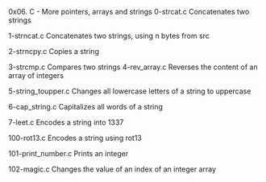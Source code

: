 0x06. C - More pointers, arrays and strings
0-strcat.c	Concatenates two strings

1-strncat.c	Concatenates two strings, using n bytes from src

2-strncpy.c	Copies a string

3-strcmp.c	Compares two strings
4-rev_array.c	Reverses the content of an array of integers

5-string_toupper.c	Changes all lowercase letters of a string to uppercase

6-cap_string.c	Capitalizes all words of a string

7-leet.c	Encodes a string into 1337

100-rot13.c	Encodes a string using rot13

101-print_number.c	Prints an integer

102-magic.c	Changes the value of an index of an integer array

